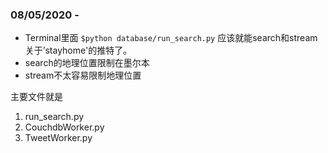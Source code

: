 ### 08/05/2020 - 
- Terminal里面 `$python database/run_search.py` 应该就能search和stream关于’stayhome'的推特了。
- search的地理位置限制在墨尔本
- stream不太容易限制地理位置

主要文件就是
1. run_search.py
2. CouchdbWorker.py
3. TweetWorker.py
